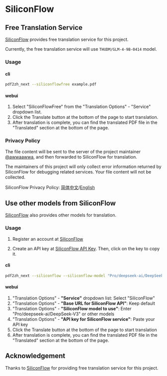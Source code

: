 <!-- CHUNK ID: chunk_16E46377  CHUNK TYPE: header START_LINE:1 -->
# SiliconFlow

<!-- CHUNK ID: chunk_5EFF4D9F  CHUNK TYPE: header START_LINE:3 -->
## Free Translation Service

<!-- CHUNK ID: chunk_3C2A41A9  CHUNK TYPE: paragraph START_LINE:5 -->
[SiliconFlow](https://siliconflow.cn) provides free translation service for this project.

Currently, the free translation service will use `THUDM/GLM-4-9B-0414` model.

<!-- CHUNK ID: chunk_047D6F23  CHUNK TYPE: header START_LINE:9 -->
### Usage

<!-- CHUNK ID: chunk_FC529C81  CHUNK TYPE: header START_LINE:11 -->
#### cli

<!-- CHUNK ID: chunk_EFB67255  CHUNK TYPE: code_block START_LINE:13 -->
```bash
pdf2zh_next --siliconflowfree example.pdf 
```

<!-- CHUNK ID: chunk_18E35DAE  CHUNK TYPE: header START_LINE:17 -->
#### webui

<!-- CHUNK ID: chunk_0ACD2D6C  CHUNK TYPE: list START_LINE:19 -->
1. Select "SiliconFlowFree" from the "Translation Options" - "Service" dropdown list.
2. Click the Translate button at the bottom of the page to start translation.
3. After translation is complete, you can find the translated PDF file in the "Translated" section at the bottom of the page.


<!-- CHUNK ID: chunk_24653E80  CHUNK TYPE: header START_LINE:24 -->
### Privacy Policy

<!-- CHUNK ID: chunk_E40E083F  CHUNK TYPE: paragraph START_LINE:26 -->
The file content will be sent to the server of the project maintainer [@awwaawwa](https://github.com/awwaawwa), and then forwarded to SiliconFlow for translation.

The maintainers of this project will only collect error information returned by SiliconFlow for debugging related services. Your file content will not be collected.

SiliconFlow Privacy Policy: [简体中文](https://docs.siliconflow.cn/cn/legals/privacy-policy)/[English](https://docs.siliconflow.cn/en/legals/privacy-policy)



<!-- CHUNK ID: chunk_86238772  CHUNK TYPE: header START_LINE:34 -->
## Use other models from SiliconFlow

<!-- CHUNK ID: chunk_6C8B20F2  CHUNK TYPE: paragraph START_LINE:36 -->
[SiliconFlow](https://siliconflow.cn) also provides other models for translation.

<!-- CHUNK ID: chunk_047D6F23  CHUNK TYPE: header START_LINE:38 -->
### Usage

<!-- CHUNK ID: chunk_71BE5099  CHUNK TYPE: list START_LINE:40 -->
1. Register an account at [SiliconFlow](https://siliconflow.cn)

2. Create an API key at [SiliconFlow API Key](https://cloud.siliconflow.cn/me/account/ak). Then, click on the key to copy it.

<!-- CHUNK ID: chunk_FC529C81  CHUNK TYPE: header START_LINE:44 -->
#### cli

<!-- CHUNK ID: chunk_E17980A8  CHUNK TYPE: code_block START_LINE:46 -->
```bash
pdf2zh_next --siliconflow --siliconflow-model "Pro/deepseek-ai/DeepSeek-V3" --siliconflow-api-key <your-api-key> example.pdf
```

<!-- CHUNK ID: chunk_18E35DAE  CHUNK TYPE: header START_LINE:50 -->
#### webui

<!-- CHUNK ID: chunk_22AE44AB  CHUNK TYPE: list START_LINE:52 -->
1. "Translation Options" - **"Service"** dropdown list: Select "SiliconFlow"
2. "Translation Options" - **"Base URL for SiliconFlow API"**: Keep default
3. "Translation Options" - **"SiliconFlow model to use"**: Enter "Pro/deepseek-ai/DeepSeek-V3" or other models
4. "Translation Options" - **"API key for SiliconFlow service"**: Paste your API key
5. Click the Translate button at the bottom of the page to start translation
6. After translation is complete, you can find the translated PDF file in the "Translated" section at the bottom of the page.


<!-- CHUNK ID: chunk_F44132D0  CHUNK TYPE: header START_LINE:60 -->
## Acknowledgement

<!-- CHUNK ID: chunk_ED8820C9  CHUNK TYPE: paragraph START_LINE:62 -->
Thanks to [SiliconFlow](https://siliconflow.cn) for providing free translation service for this project.


